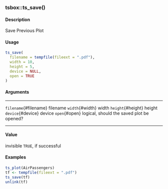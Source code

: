 ### tsbox::ts_save()

#### Description

Save Previous Plot

#### Usage

``` R
ts_save(
  filename = tempfile(fileext = ".pdf"),
  width = 10,
  height = 5,
  device = NULL,
  open = TRUE
)
```

#### Arguments

  ----------------------- -------------------------------------------
  `filename`{#filename}   filename
  `width`{#width}         width
  `height`{#height}       height
  `device`{#device}       device
  `open`{#open}           logical, should the saved plot be opened?
  ----------------------- -------------------------------------------

#### Value

invisible `TRUE`, if successful

#### Examples

``` R
ts_plot(AirPassengers)
tf <- tempfile(fileext = ".pdf")
ts_save(tf)
unlink(tf)

```
